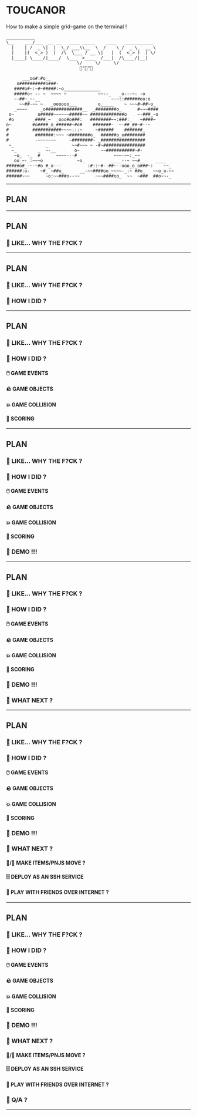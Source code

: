 # TOUCANOR

How to make a simple grid-game on the terminal !

```
___________
\__    ___/___  __ __   ____ _____    ____   ___________
  |    | /  _ \|  |  \_/ ___\\__  \  /    \ /  _ \_  __ \
  |    |(  <_> )  |  /\  \___ / __ \|   |  (  <_> )  | \/
  |____| \____/|____/  \___  >____  /___|  /\____/|__|
                           \/     \/     \/
                            🥚"🐼"🥚

      ___oo#:#o__
    o##########o###-
   ####o#~:~#~#####:~o______________
   #####o~ -- ~  ~~~~ ~            ~~--_   _o---~- -o
   ~-##~_~-__                           ~-~::######oo:o
     ~~##-~~ ~   _oooooo___        o_____    ~ ~~~#~##~o_
   _~~~~     _o##############__  _########o_      #~~~####
 o~         o#####~~~~~~#####~~ #############o    ~-###_~o
 #o       _####_~  _ooo#o###:   ########~~:###:_   ~####~
o~        #o####_o_######~#o#    #######-  ~-##_##~#--~
#         ###########~~~~:::~     ~######    #######_
#          #######:~~~ ~########o_  ######o_o########
#          -~~~~~~~     ~########~ _#################
 ~_            _         ~~#~~~ ~ -#~################
  ~_        _  ~-__       o~        ~~###########~#-
   ~o_  -_  #      ~~~~---#              ~~~-~~:_~~
  _oo_~-_:~~~o             ~o_          ____--~ ~~#__    ____
#####o#_-~-~#o #_o---          :#::~#--##~--ooo_o_o###~:    ~~_
######:o-    ~#_ ~##o_      __-~~####oo_~~~~-_:~ ##o_   ~~o_o-~~
######~~~      ~o:~~###o--~~      ~~~####oo_  ~~  ~###  ##o~~-_
```
---

## PLAN

---

## PLAN

### 🤷 LIKE... WHY THE F?CK ?

---
## PLAN

### 🤷 LIKE... WHY THE F?CK ?

### 🤔 HOW I DID ?

---
## PLAN

### 🤷 LIKE... WHY THE F?CK ?

### 🤔 HOW I DID ?

#### 🖱️  GAME EVENTS

#### 🪨 GAME OBJECTS

#### 💥 GAME COLLISION

#### 🥇 SCORING

---
## PLAN

### 🤷 LIKE... WHY THE F?CK ?

### 🤔 HOW I DID ?

#### 🖱️  GAME EVENTS

#### 🪨 GAME OBJECTS

#### 💥 GAME COLLISION

#### 🥇 SCORING

### 🥺 DEMO !!!
---
## PLAN

### 🤷 LIKE... WHY THE F?CK ?

### 🤔 HOW I DID ?

#### 🖱️  GAME EVENTS

#### 🪨 GAME OBJECTS

#### 💥 GAME COLLISION

#### 🥇 SCORING

### 🥺 DEMO !!!

### 🤔 WHAT NEXT ?
---
## PLAN

### 🤷 LIKE... WHY THE F?CK ?

### 🤔 HOW I DID ?

#### 🖱️  GAME EVENTS

#### 🪨 GAME OBJECTS

#### 💥 GAME COLLISION

#### 🥇 SCORING

### 🥺 DEMO !!!

### 🤔 WHAT NEXT ?

#### 🐏/🚀 MAKE ITEMS/PNJS MOVE ?

#### 🗄️  DEPLOY AS AN SSH SERVICE

#### 👥 PLAY WITH FRIENDS OVER INTERNET ?
---
## PLAN

### 🤷 LIKE... WHY THE F?CK ?

### 🤔 HOW I DID ?

#### 🖱️  GAME EVENTS

#### 🪨 GAME OBJECTS

#### 💥 GAME COLLISION

#### 🥇 SCORING

### 🥺 DEMO !!!

### 🤔 WHAT NEXT ?

#### 🐏/🚀 MAKE ITEMS/PNJS MOVE ?

#### 🗄️  DEPLOY AS AN SSH SERVICE

#### 👥 PLAY WITH FRIENDS OVER INTERNET ?

### 🤔 Q/A ?
---
